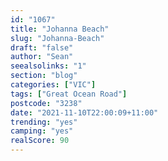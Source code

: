 ```yaml
---
id: "1067"
title: "Johanna Beach"
slug: "Johanna-Beach"
draft: "false"
author: "Sean"
seealsolinks: "1"
section: "blog"
categories: ["VIC"]
tags: ["Great Ocean Road"]
postcode: "3238"
date: "2021-11-10T22:00:09+11:00"
trending: "yes"
camping: "yes"
realScore: 90
---
```

